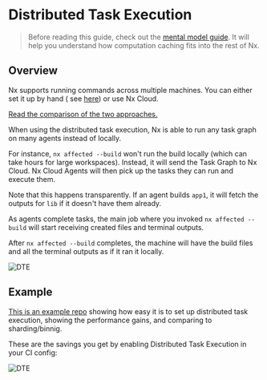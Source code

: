 # Distributed Task Execution

> Before reading this guide, check out the [mental model guide](/using-nx/mental-model). It will help you understand how computation caching fits into the rest of Nx.

<div class="nx-cloud-section">

## Overview

Nx supports running commands across multiple machines. You can either set it up by hand (
see [here](/ci/distributed-builds)) or use Nx Cloud.

[Read the comparison of the two approaches.](https://blog.nrwl.io/distributing-ci-binning-and-distributed-task-execution-632fe31a8953?source=friends_link&sk=5120b7ff982730854ed22becfe7a640a)

When using the distributed task execution, Nx is able to run any task graph on many agents instead of locally.

For instance, `nx affected --build` won't run the build locally (which can take hours for large workspaces). Instead,
it will send the Task Graph to Nx Cloud. Nx Cloud Agents will then pick up the tasks they can run and execute them.

Note that this happens transparently. If an agent builds `app1`, it will fetch the outputs for `lib` if it doesn't have them
already.

As agents complete tasks, the main job where you invoked `nx affected --build` will start receiving created files and
terminal outputs.

After `nx affected --build` completes, the machine will have the build files and all the terminal outputs as if it ran
it locally.

![DTE](/shared/mental-model/dte.png)

## Example

[This is an example repo](https://github.com/vsavkin/interstellar) showing how easy it is to set up distributed task execution, showing the performance gains, and comparing to sharding/binnig.

These are the savings you get by enabling Distributed Task Execution in your CI config:

![DTE](/shared/using-nx/dte.png)

</div>
